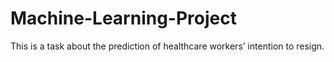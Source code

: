 # Machine-Learning-Project
This is a task about the prediction of healthcare workers’ intention to resign.
